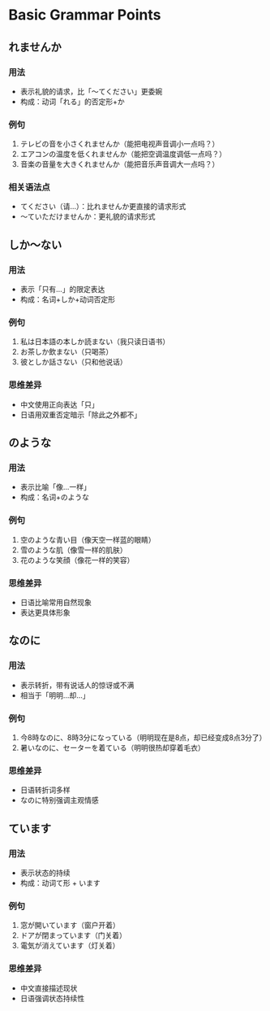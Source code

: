 # Basic Grammar Points

## れませんか

### 用法
- 表示礼貌的请求，比「〜てください」更委婉
- 构成：动词「れる」的否定形+か

### 例句
1. テレビの音を小さくれませんか（能把电视声音调小一点吗？）
2. エアコンの温度を低くれませんか（能把空调温度调低一点吗？）
3. 音楽の音量を大きくれませんか（能把音乐声音调大一点吗？）

### 相关语法点
- てください（请...）：比れませんか更直接的请求形式
- 〜ていただけませんか：更礼貌的请求形式

## しか～ない

### 用法
- 表示「只有...」的限定表达
- 构成：名词+しか+动词否定形

### 例句
1. 私は日本語の本しか読まない（我只读日语书）
2. お茶しか飲まない（只喝茶）
3. 彼としか話さない（只和他说话）

### 思维差异
- 中文使用正向表达「只」
- 日语用双重否定暗示「除此之外都不」

## のような

### 用法
- 表示比喻「像...一样」
- 构成：名词+のような

### 例句
1. 空のような青い目（像天空一样蓝的眼睛）
2. 雪のような肌（像雪一样的肌肤）
3. 花のような笑顔（像花一样的笑容）

### 思维差异
- 日语比喻常用自然现象
- 表达更具体形象

## なのに

### 用法
- 表示转折，带有说话人的惊讶或不满
- 相当于「明明...却...」

### 例句
1. 今8時なのに、8時3分になっている（明明现在是8点，却已经变成8点3分了）
2. 暑いなのに、セーターを着ている（明明很热却穿着毛衣）

### 思维差异
- 日语转折词多样
- なのに特别强调主观情感

## ています

### 用法
- 表示状态的持续
- 构成：动词て形 + います

### 例句
1. 窓が開いています（窗户开着）
2. ドアが閉まっています（门关着）
3. 電気が消えています（灯关着）

### 思维差异
- 中文直接描述现状
- 日语强调状态持续性